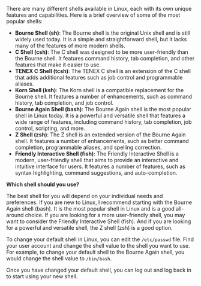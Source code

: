There are many different shells available in Linux, each with its own unique features and capabilities. Here is a brief overview of some of the most popular shells:

- **Bourne Shell (sh)**: The Bourne shell is the original Unix shell and is still widely used today. It is a simple and straightforward shell, but it lacks many of the features of more modern shells.
- **C Shell (csh)**: The C shell was designed to be more user-friendly than the Bourne shell. It features command history, tab completion, and other features that make it easier to use.
- **TENEX C Shell (tcsh)**: The TENEX C shell is an extension of the C shell that adds additional features such as job control and programmable aliases.
- **Korn Shell (ksh)**: The Korn shell is a compatible replacement for the Bourne shell. It features a number of enhancements, such as command history, tab completion, and job control.
- **Bourne Again Shell (bash)**: The Bourne Again shell is the most popular shell in Linux today. It is a powerful and versatile shell that features a wide range of features, including command history, tab completion, job control, scripting, and more.
- **Z Shell (zsh)**: The Z shell is an extended version of the Bourne Again shell. It features a number of enhancements, such as better command completion, programmable aliases, and spelling correction.
- **Friendly Interactive Shell (fish)**: The Friendly Interactive Shell is a modern, user-friendly shell that aims to provide an interactive and intuitive interface for users. It features a number of features, such as syntax highlighting, command suggestions, and auto-completion.

**Which shell should you use?**

The best shell for you will depend on your individual needs and preferences. If you are new to Linux, I recommend starting with the Bourne Again shell (bash). It is the most popular shell in Linux and is a good all-around choice. If you are looking for a more user-friendly shell, you may want to consider the Friendly Interactive Shell (fish). And if you are looking for a powerful and versatile shell, the Z shell (zsh) is a good option.

To change your default shell in Linux, you can edit the `/etc/passwd` file. Find your user account and change the shell value to the shell you want to use. For example, to change your default shell to the Bourne Again shell, you would change the shell value to `/bin/bash`.

Once you have changed your default shell, you can log out and log back in to start using your new shell.
